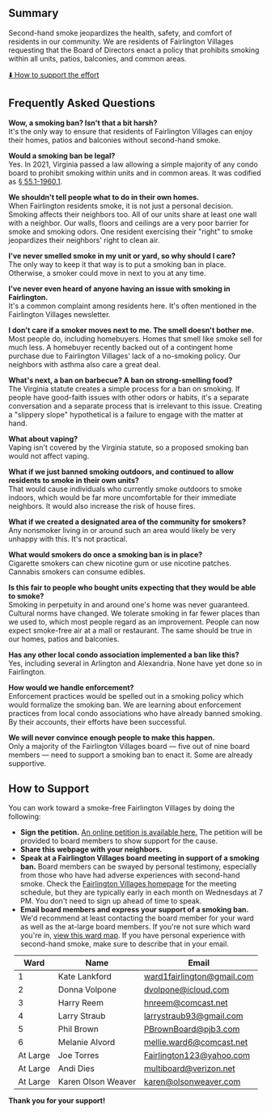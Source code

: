 <link rel="shortcut icon" type="image/x-icon" href="images/favicon.png">

<style>
table {
    display: table;
    width: initial;
    margin: 0 auto;
}
.site-footer {
    display: none;
    visibility: hidden;
}
</style>

## Summary

Second-hand smoke jeopardizes the health, safety, and comfort of residents in our community. We are residents of Fairlington Villages requesting that the Board of Directors enact a policy that prohibits smoking within all units, patios, balconies, and common areas.

[⬇️ How to support the effort](#how-to-support)

## Frequently Asked Questions

**Wow, a smoking ban? Isn't that a bit harsh?**  
It's the only way to ensure that residents of Fairlington Villages can enjoy their homes, patios and balconies without second-hand smoke.

**Would a smoking ban be legal?**  
Yes. In 2021, Virginia passed a law allowing a simple majority of any condo board to prohibit smoking within units and in common areas. It was codified as [§ 55.1-1960.1](https://law.lis.virginia.gov/vacode/title55.1/chapter19/section55.1-1960.1/).

**We shouldn't tell people what to do in their own homes.**  
When Fairlington residents smoke, it is not just a personal decision. Smoking affects their neighbors too. All of our units share at least one wall with a neighbor. Our walls, floors and ceilings are a very poor barrier for smoke and smoking odors. One resident exercising their "right" to smoke jeopardizes their neighbors' right to clean air.

**I've never smelled smoke in my unit or yard, so why should I care?**  
The only way to keep it that way is to put a smoking ban in place. Otherwise, a smoker could move in next to you at any time.

**I've never even heard of anyone having an issue with smoking in Fairlington.**  
It's a common complaint among residents here. It's often mentioned in the Fairlington Villages newsletter.

**I don't care if a smoker moves next to me. The smell doesn't bother me.**  
Most people do, including homebuyers. Homes that smell like smoke sell for much less. A homebuyer recently backed out of a contingent home purchase due to Fairlington Villages' lack of a no-smoking policy. Our neighbors with asthma also care a great deal.

**What's next, a ban on barbecue? A ban on strong-smelling food?**  
The Virginia statute creates a simple process for a ban on smoking. If people have good-faith issues with other odors or habits, it's a separate conversation and a separate process that is irrelevant to this issue. Creating a "slippery slope" hypothetical is a failure to engage with the matter at hand.

**What about vaping?**  
Vaping isn't covered by the Virginia statute, so a proposed smoking ban would not affect vaping.

**What if we just banned smoking outdoors, and continued to allow residents to smoke in their own units?**  
That would cause individuals who currently smoke outdoors to smoke indoors, which would be far more uncomfortable for their immediate neighbors. It would also increase the risk of house fires.

**What if we created a designated area of the community for smokers?**  
Any nonsmoker living in or around such an area would likely be very unhappy with this. It's not practical.

**What would smokers do once a smoking ban is in place?**  
Cigarette smokers can chew nicotine gum or use nicotine patches. Cannabis smokers can consume edibles.

**Is this fair to people who bought units expecting that they would be able to smoke?**  
Smoking in perpetuity in and around one's home was never guaranteed. Cultural norms have changed. We tolerate smoking in far fewer places than we used to, which most people regard as an improvement. People can now expect smoke-free air at a mall or restaurant. The same should be true in our homes, patios and balconies.

**Has any other local condo association implemented a ban like this?**  
Yes, including several in Arlington and Alexandria. None have yet done so in Fairlington.

**How would we handle enforcement?**  
Enforcement practices would be spelled out in a smoking policy which would formalize the smoking ban. We are learning about enforcement practices from local condo associations who have already banned smoking. By their accounts, their efforts have been successful.

**We will never convince enough people to make this happen.**  
Only a majority of the Fairlington Villages board — five out of nine board members — need to support a smoking ban to enact it. Some are already supportive.

## How to Support

You can work toward a smoke-free Fairlington Villages by doing the following:

- **Sign the petition.** [An online petition is available here.](https://docs.google.com/forms/d/e/1FAIpQLSezUZH42kQHHs5qPNJCSO-hwNnBhsD6h9xtpJQD9-REoAPhbw/viewform?usp=sf_link) The petition will be provided to board members to show support for the cause.
- **Share this webpage with your neighbors.**
- **Speak at a Fairlington Villages board meeting in support of a smoking ban.** Board members can be swayed by personal testimony, especially from those who have had adverse experiences with second-hand smoke. Check the [Fairlington Villages homepage](https://fairlingtonvillages.com/) for the meeting schedule, but they are typically early in each month on Wednesdays at 7 PM. You don't need to sign up ahead of time to speak.
- **Email board members and express your support of a smoking ban.** We'd recommend at least contacting the board member for your ward as well as the at-large board members. If you're not sure which ward you're in, [view this ward map](images/ward-map.png). If you have personal experience with second-hand smoke, make sure to describe that in your email.

| Ward     | Name               | Email                                                           |
| -------- | ------------------ | --------------------------------------------------------------- |
| 1        | Kate Lankford      | [ward1fairlington@gmail.com](mailto:ward1fairlington@gmail.com) |
| 2        | Donna Volpone      | [dvolpone@icloud.com](mailto:dvolpone@icloud.com)               |
| 3        | Harry Reem         | [hnreem@comcast.net](mailto:hnreem@comcast.net)                 |
| 4        | Larry Straub       | [larrystraub93@gmail.com](mailto:larrystraub93@gmail.com)       |
| 5        | Phil Brown         | [PBrownBoard@pjb3.com](mailto:PBrownBoard@pjb3.com)             |
| 6        | Melanie Alvord     | [mellie.ward6@comcast.net](mailto:mellie.ward6@comcast.net)     |
| At Large | Joe Torres         | [Fairlington123@yahoo.com](mailto:Fairlington123@yahoo.com)     |
| At Large | Andi Dies          | [multiboard@verizon.net](mailto:multiboard@verizon.net)         |
| At Large | Karen Olson Weaver | [karen@olsonweaver.com](mailto:karen@olsonweaver.com)           |

**Thank you for your support!**